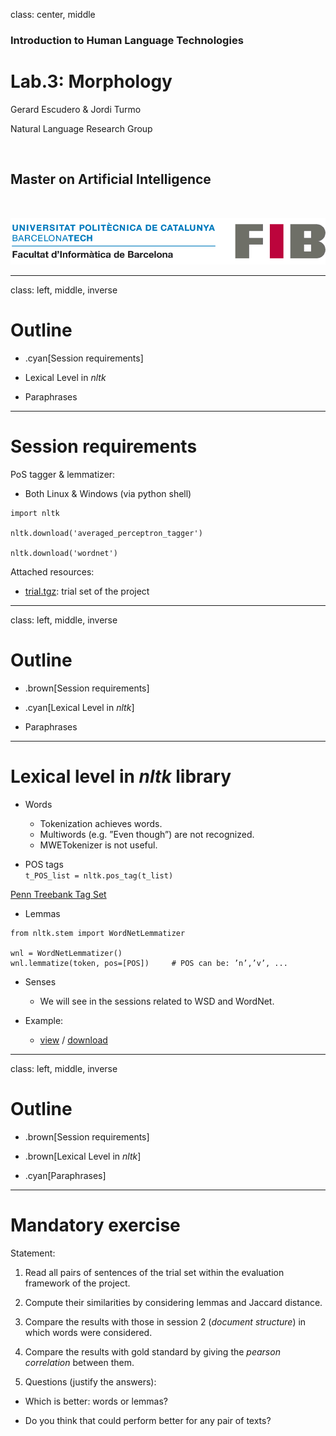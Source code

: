 class: center, middle

### Introduction to Human Language Technologies

# Lab.3: Morphology

Gerard Escudero & Jordi Turmo

Natural Language Research Group

<br>

## Master on Artificial Intelligence

<br>

![:scale 75%](fib.png)

---
class: left, middle, inverse

# Outline

* .cyan[Session requirements]

* Lexical Level in *nltk*

* Paraphrases

---

# Session requirements

PoS tagger & lemmatizer:

* Both Linux & Windows (via python shell)

```python3
import nltk

nltk.download('averaged_perceptron_tagger')

nltk.download('wordnet')
```

Attached resources:

* [trial.tgz](resources/trial.tgz): trial set of the project

---
class: left, middle, inverse

# Outline

* .brown[Session requirements]

* .cyan[Lexical Level in *nltk*]

* Paraphrases

---

# Lexical level in *nltk* library

* Words

  - Tokenization achieves words. 
  - Multiwords (e.g. ”Even though”) are not recognized. 
  - MWETokenizer is not useful.

* POS tags <br>
`t_POS_list = nltk.pos_tag(t_list)`

[Penn Treebank Tag Set](https://www.ling.upenn.edu/courses/Fall_2003/ling001/penn_treebank_pos.html)

* Lemmas

```python3
from nltk.stem import WordNetLemmatizer

wnl = WordNetLemmatizer()
wnl.lemmatize(token, pos=[POS])     # POS can be: ’n’,’v’, ...
```

* Senses

  - We will see in the sessions related to WSD and WordNet.

* Example:

  - [view](codes/lemmatizer.html) / [download](codes/lemmatizer.ipynb)

---
class: left, middle, inverse

# Outline

* .brown[Session requirements]

* .brown[Lexical Level in *nltk*]

* .cyan[Paraphrases]

---

# Mandatory exercise

Statement:

1. Read all pairs of sentences of the trial set within the evaluation framework of the project.

2. Compute their similarities by considering lemmas and Jaccard distance.

3. Compare the results with those in session 2 (*document structure*) in which words were considered.

4. Compare the results with gold standard by giving the *pearson correlation* between them.

5. Questions (justify the answers):

  - Which is better: words or lemmas? 

  - Do you think that could perform better for any pair of texts? 

